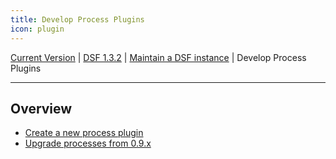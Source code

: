 ```yaml
---
title: Develop Process Plugins
icon: plugin
---
```

 [Current Version](/stable/) | [DSF 1.3.2](/versions/v1.3.2/) | [Maintain a DSF instance](/versions/v1.3.2/maintain/) | Develop Process Plugins

---

## Overview
- [Create a new process plugin](create)
- [Upgrade processes from 0.9.x](upgrade-from-0)